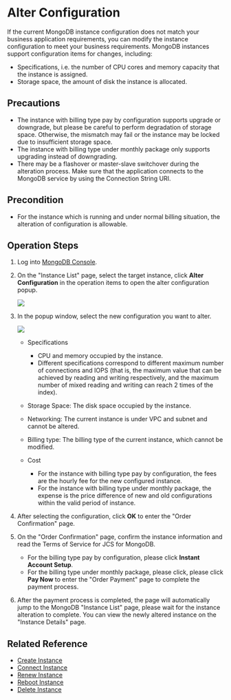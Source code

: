 # Alter Configuration

If the current MongoDB instance configuration does not match your business application requirements, you can modify the instance configuration to meet your business requirements.
MongoDB instances support configuration items for changes, including:

- Specifications, i.e. the number of CPU cores and memory capacity that the instance is assigned.
- Storage space, the amount of disk the instance is allocated.

## Precautions

- The instance with billing type pay by configuration supports upgrade or downgrade, but please be careful to perform degradation of storage space. Otherwise, the mismatch may fail or the instance may be locked due to insufficient storage space.
- The instance with billing type under monthly package only supports upgrading instead of downgrading.
- There may be a flashover or master-slave switchover during the alteration process. Make sure that the application connects to the MongoDB service by using the Connection String URI.

## Precondition

- For the instance which is running and under normal billing situation, the alteration of configuration is allowable.
	
## Operation Steps

1. Log into [MongoDB Console](https://mongodb-console.jdcloud.com/mongodb?dataCenter=bj_02).
1. On the "Instance List" page, select the target instance, click **Alter Configuration** in the operation items to open the alter configuration popup.
   
   ![](https://github.com/jdcloudcom/cn/blob/master/image/mongodb/mongo-011.png)

1. In the popup window, select the new configuration you want to alter.

   ![](https://github.com/jdcloudcom/cn/blob/master/image/mongodb/mongo-012.png)
	
	- Specifications
		- CPU and memory occupied by the instance.
		- Different specifications correspond to different maximum number of connections and IOPS (that is, the maximum value that can be achieved by reading and writing respectively, and the maximum number of mixed reading and writing can reach 2 times of the index).
	
	- Storage Space: The disk space occupied by the instance.
		
	- Networking: The current instance is under VPC and subnet and cannot be altered.
	- Billing type: The billing type of the current instance, which cannot be modified.
	- Cost
		- For the instance with billing type pay by configuration, the fees are the hourly fee for the new configured instance.
		- For the instance with billing type under monthly package, the expense is the price difference of new and old configurations within the valid period of instance.
		
1. After selecting the configuration, click **OK** to enter the "Order Confirmation" page.
1. On the "Order Confirmation" page, confirm the instance information and read the Terms of Service for JCS for MongoDB.
	- For the billing type pay by configuration, please click **Instant Account Setup**.
	- For the billing type under monthly package, please click, please click **Pay Now** to enter the "Order Payment" page to complete the payment process.

1. After the payment process is completed, the page will automatically jump to the MongoDB "Instance List" page, please wait for the instance alteration to complete. You can view the newly altered instance on the "Instance Details" page.  


## Related Reference

- [Create Instance](../../Getting-Started/Create-Instance.md)
- [Connect Instance](../../Getting-Started/Connect-Instance.md)
- [Renew Instance](Renewal-Instructions.md)
- [Reboot Instance](Restart-Instance.md)
- [Delete Instance](Delete-Instance.md)
